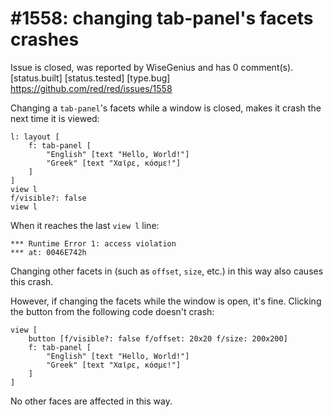 
#1558: changing tab-panel's facets crashes
================================================================================
Issue is closed, was reported by WiseGenius and has 0 comment(s).
[status.built] [status.tested] [type.bug]
<https://github.com/red/red/issues/1558>

Changing a `tab-panel`'s facets while a window is closed, makes it crash the next time it is viewed:

```
l: layout [
    f: tab-panel [
        "English" [text "Hello, World!"]
        "Greek" [text "Χαῖρε, κόσμε!"]
    ]
]
view l
f/visible?: false
view l
```

When it reaches the last `view l` line:

```
*** Runtime Error 1: access violation
*** at: 0046E742h
```

Changing other facets in (such as `offset`, `size`, etc.) in this way also causes this crash.

However, if changing the facets while the window is open, it's fine. Clicking the button from the following code doesn't crash:

```
view [
    button [f/visible?: false f/offset: 20x20 f/size: 200x200]
    f: tab-panel [
        "English" [text "Hello, World!"]
        "Greek" [text "Χαῖρε, κόσμε!"]
    ]
]
```

No other faces are affected in this way.



